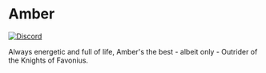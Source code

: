 # Amber
[![Discord](https://img.shields.io/discord/213517939343622146.svg?colorB=7289da&label=discord&logo=discord&logoColor=white)](https://discord.gg/6aBFhAHUs7)

Always energetic and full of life, Amber's the best - albeit only - Outrider of the Knights of Favonius.
